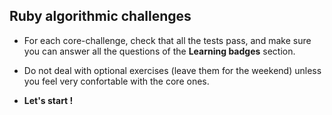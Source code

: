 ## Ruby algorithmic challenges

- For each core-challenge, check that all the tests pass, and make sure you can answer all the questions of the **Learning badges** section.
- Do not deal with optional exercises (leave them for the weekend) unless you feel very confortable with the core ones.

- **Let's start !**


